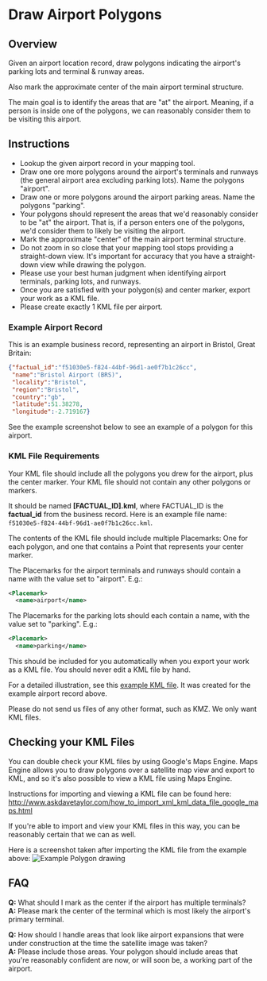 Draw Airport Polygons
=====================

## Overview

Given an airport location record, draw polygons indicating the airport's parking lots and
terminal & runway areas.

Also mark the approximate center of the main airport terminal structure.

The main goal is to identify the areas that are "at" the airport. Meaning, if a person is inside
 one of the polygons, we can reasonably consider them to be visiting this airport.

## Instructions

* Lookup the given airport record in your mapping tool.
* Draw one ore more polygons around the airport's terminals and runways (the general airport area excluding parking lots).
Name the polygons "airport".
* Draw one or more polygons around the airport parking areas. Name the polygons "parking".
* Your polygons should represent the areas that we'd reasonably consider to be "at" the airport.
  That is, if a person enters one of the polygons, we'd consider them to likely be visiting the airport.
* Mark the approximate "center" of the main airport terminal structure.
* Do not zoom in so close that your mapping tool stops providing a straight-down view. It's important for accuracy that you have a straight-down view while drawing the polygon.
* Please use your best human judgment when identifying airport terminals, parking lots, and runways.
* Once you are satisfied with your polygon(s) and center marker, export your work as a KML file.
* Please create exactly 1 KML file per airport.

### Example Airport Record

This is an example business record, representing an airport in Bristol, Great Britain:

```json
{"factual_id":"f51030e5-f824-44bf-96d1-ae0f7b1c26cc",
 "name":"Bristol Airport (BRS)",
 "locality":"Bristol",
 "region":"Bristol",
 "country":"gb",
 "latitude":51.38278,
 "longitude":-2.719167}
```

See the example screenshot below to see an example of a polygon for this airport.

### KML File Requirements

Your KML file should include all the polygons you drew for the airport, plus the center marker.
Your KML file should not contain any other polygons or markers.

It should be named __[FACTUAL_ID].kml__, where FACTUAL_ID is the **factual_id** from the business record. Here is an example file name:
`f51030e5-f824-44bf-96d1-ae0f7b1c26cc.kml`.

The contents of the KML file should include multiple Placemarks: One for each polygon, and
one that contains a Point that represents your center marker.

The Placemarks for the airport terminals and runways should contain a name with the value
 set to "airport". E.g.:
```xml
<Placemark>
  <name>airport</name>
```

The Placemarks for the parking lots should each contain a name, with the value set to "parking". E.g.:
```xml
<Placemark>
  <name>parking</name>
```

This should be included for you automatically when you export your work as a KML file.
You should never edit a KML file by hand.

For a detailed illustration, see this [example KML file](https://raw.github.com/Factual/public-works/master/polygons/examples/airports-components/f51030e5-f824-44bf-96d1-ae0f7b1c26cc.kml).
It was created for the example airport record above.

Please do not send us files of any other format, such as KMZ. We only want KML files.

## Checking your KML Files

You can double check your KML files by using Google's Maps Engine. Maps Engine allows you to
draw polygons over a satellite map view and export to KML, and so it's also possible to view a
KML file using Maps Engine.

Instructions for importing and viewing a KML file can be found here:
http://www.askdavetaylor.com/how_to_import_xml_kml_data_file_google_maps.html

If you're able to import and view your KML files in this way, you can be reasonably certain that we can as well.

Here is a screenshot taken after importing the KML file from the example above:
![Example Polygon drawing](https://github.com/Factual/public-works/raw/master/polygons/examples/airports-components/f51030e5-f824-44bf-96d1-ae0f7b1c26cc.png)

## FAQ

**Q:** What should I mark as the center if the airport has multiple terminals?<br>
**A:** Please mark the center of the terminal which is most likely the airport's primary terminal.

**Q:** How should I handle areas that look like airport expansions that were under construction at the time the satellite image was taken?<br>
**A:** Please include those areas. Your polygon should include areas that you're reasonably confident are now, or will soon be, a working part of the airport.
